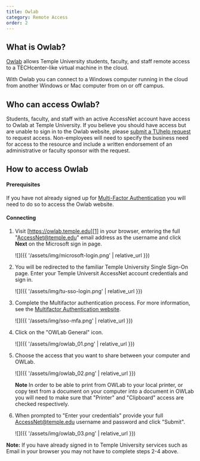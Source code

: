 ```yaml
---
title: Owlab
category: Remote Access
order: 2
---
```


## What is Owlab?

[Owlab][1] allows Temple University students, faculty, and staff
remote access to a TECHcenter-like virtual machine in the cloud.

With Owlab you can connect to a Windows computer running in the cloud
from another Windows or Mac computer from on or off campus.

## Who can access Owlab?

Students, faculty, and staff with an active AccessNet account have access to
Owlab at Temple University. If you believe you should have access but are
unable to sign in to the Owlab website, please [submit a TUhelp request][2] to
request access. Non-employees will need to specify the business need for access
to the resource and include a written endorsement of an administrative or
faculty sponsor with the request.

## How to access Owlab

#### Prerequisites

If you have not already signed up for [Multi-Factor Authentication][3] you
will need to do so to access the Owlab website.

#### Connecting

1. Visit [https://owlab.temple.edu][1] in your browser, entering the full
   "AccessNet@temple.edu" email address as the username and click **Next** on
   the Microsoft sign in page.

    ![]({{ '/assets/img/microsoft-login.png' | relative_url }})


2. You will be redirected to the familiar Temple University Single Sign-On
   page. Enter your Temple Universit AccessNet account credentials and sign in.

    ![]({{ '/assets/img/tu-sso-login.png' | relative_url }})


3. Complete the Multifactor authentication process. For more information,
   see the [Multifactor Authentication website][3].

    ![]({{ '/assets/img/sso-mfa.png' | relative_url }})


4. Click on the "OWLab General" icon.

    ![]({{ '/assets/img/owlab_01.png' | relative_url }})

5. Choose the access that you want to share between your computer and OWLab.

    ![]({{ '/assets/img/owlab_02.png' | relative_url }})

   **Note** In order to be able to print from OWLab to your local printer, or
   copy text from a document on your computer into a document in OWLab you will
   need to make sure that "Printer" and "Clipboard" access are checked
   respectively.


6. When prompted to "Enter your credentials" provide your full
   AccessNet@temple.edu username and password and click "Submit".

    ![]({{ '/assets/img/owlab_03.png' | relative_url }})


**Note:** If you have already signed in to Temple University services such as
Email in your browser you may not have to complete steps 2-4 above.

[1]: https://owlab.temple.edu
[2]: https://tuhelp.temple.edu
[3]: https://tuportal6.temple.edu/web/its/multi-factor-authentication
